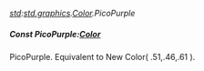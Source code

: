 _[std](../../modules/std/std-module.md):[std.graphics](../../modules/std/std-graphics.md).[Color](../../modules/std/std-graphics-color.md).PicoPurple_
##### Const PicoPurple:[Color](../../modules/std/std-graphics-color.md)
PicoPurple. Equivalent to New Color( .51,.46,.61 ).
